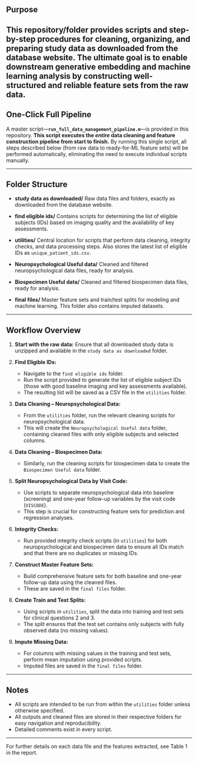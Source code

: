  

## Purpose

This repository/folder provides scripts and step-by-step procedures for cleaning, organizing, and preparing study data as downloaded from the database website. The ultimate goal is to enable downstream generative embedding and machine learning analysis by constructing well-structured and reliable feature sets from the raw data.
---
## One-Click Full Pipeline

A master script—**`run_full_data_management_pipeline.m`**—is provided in this repository. 
**This script executes the *entire* data cleaning and feature construction pipeline from start to finish.** 
By running this single script, all steps described below (from raw data to ready-for-ML feature sets) will be performed automatically, eliminating the need to execute individual scripts manually. 

---

## Folder Structure

- **study data as downloaded/** 
  Raw data files and folders, exactly as downloaded from the database website.

- **find eligible ids/** 
  Contains scripts for determining the list of eligible subjects (IDs) based on imaging quality and the availability of key assessments.

- **utilities/** 
  Central location for scripts that perform data cleaning, integrity checks, and data processing steps. Also stores the latest list of eligible IDs as `unique_patient_ids.csv`.

- **Neuropsychological Useful data/** 
  Cleaned and filtered neuropsychological data files, ready for analysis.

- **Biospecimen Useful data/** 
  Cleaned and filtered biospecimen data files, ready for analysis.

- **final files/** 
  Master feature sets and train/test splits for modeling and machine learning. This folder also contains imputed datasets.

---

## Workflow Overview

1. **Start with the raw data:** 
   Ensure that all downloaded study data is unzipped and available in the `study data as downloaded` folder.

2. **Find Eligible IDs:** 
   - Navigate to the `find eligible ids` folder.
   - Run the script provided to generate the list of eligible subject IDs (those with good baseline imaging and key assessments available).
   - The resulting list will be saved as a CSV file in the `utilities` folder.

3. **Data Cleaning – Neuropsychological Data:** 
   - From the `utilities` folder, run the relevant cleaning scripts for neuropsychological data.
   - This will create the `Neuropsychological Useful data` folder, containing cleaned files with only eligible subjects and selected columns.

4. **Data Cleaning – Biospecimen Data:** 
   - Similarly, run the cleaning scripts for biospecimen data to create the `Biospecimen Useful data` folder.

5. **Split Neuropsychological Data by Visit Code:** 
   - Use scripts to separate neuropsychological data into baseline (screening) and one-year follow-up variables by the visit code (`VISCODE`).
   - This step is crucial for constructing feature sets for prediction and regression analyses.

6. **Integrity Checks:** 
   - Run provided integrity check scripts (in `utilities`) for both neuropsychological and biospecimen data to ensure all IDs match and that there are no duplicates or missing IDs.

7. **Construct Master Feature Sets:** 
   - Build comprehensive feature sets for both baseline and one-year follow-up data using the cleaned files.
   - These are saved in the `final files` folder.

8. **Create Train and Test Splits:** 
   - Using scripts in `utilities`, split the data into training and test sets for clinical questions 2 and 3.
   - The split ensures that the test set contains only subjects with fully observed data (no missing values).

9. **Impute Missing Data:** 
   - For columns with missing values in the training and test sets, perform mean imputation using provided scripts.
   - Imputed files are saved in the `final files` folder.

---

## Notes

- All scripts are intended to be run from within the `utilities` folder unless otherwise specified.
- All outputs and cleaned files are stored in their respective folders for easy navigation and reproducibility.
- Detailed comments exist in every script.

---

For further details on each data file and the features extracted, see Table 1 in the report.


